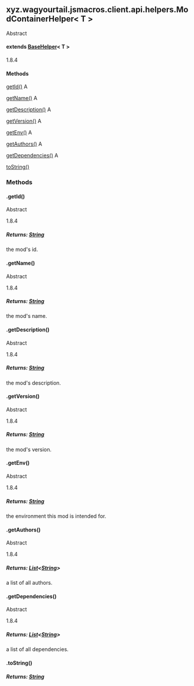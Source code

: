 

xyz.wagyourtail.jsmacros.client.api.helpers.ModContainerHelper< T >
-------------------------------------------------------------------

Abstract
#### extends [BaseHelper](1.9.2/xyz/wagyourtail/jsmacros/core/helpers/BaseHelper.html)< T >

1.8.4

#### Methods

[getId()](#getId-)
A


[getName()](#getName-)
A


[getDescription()](#getDescription-)
A


[getVersion()](#getVersion-)
A


[getEnv()](#getEnv-)
A


[getAuthors()](#getAuthors-)
A


[getDependencies()](#getDependencies-)
A


[toString()](#toString-)



### Methods

#### .getId()

Abstract

1.8.4


##### Returns: [String](https://docs.oracle.com/javase/8/docs/api/index.html?java/lang/String.html)

the mod's id.



#### .getName()

Abstract

1.8.4


##### Returns: [String](https://docs.oracle.com/javase/8/docs/api/index.html?java/lang/String.html)

the mod's name.



#### .getDescription()

Abstract

1.8.4


##### Returns: [String](https://docs.oracle.com/javase/8/docs/api/index.html?java/lang/String.html)

the mod's description.



#### .getVersion()

Abstract

1.8.4


##### Returns: [String](https://docs.oracle.com/javase/8/docs/api/index.html?java/lang/String.html)

the mod's version.



#### .getEnv()

Abstract

1.8.4


##### Returns: [String](https://docs.oracle.com/javase/8/docs/api/index.html?java/lang/String.html)

the environment this mod is intended for.



#### .getAuthors()

Abstract

1.8.4


##### Returns: [List](https://docs.oracle.com/javase/8/docs/api/index.html?java/util/List.html)<[String](https://docs.oracle.com/javase/8/docs/api/index.html?java/lang/String.html)>

a list of all authors.



#### .getDependencies()

Abstract

1.8.4


##### Returns: [List](https://docs.oracle.com/javase/8/docs/api/index.html?java/util/List.html)<[String](https://docs.oracle.com/javase/8/docs/api/index.html?java/lang/String.html)>

a list of all dependencies.



#### .toString()


##### Returns: [String](https://docs.oracle.com/javase/8/docs/api/index.html?java/lang/String.html)




